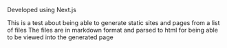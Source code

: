 Developed using Next.js

This is a test about being able to generate static sites and pages from a list of files
The files are in markdown format and parsed to html for being able to be viewed into the generated page

